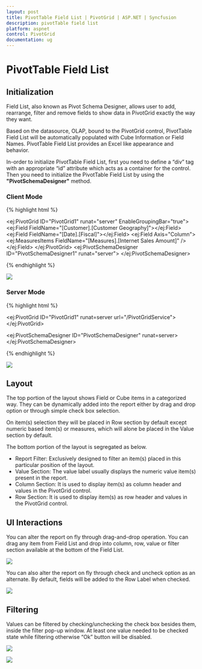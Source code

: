 ```yaml
---
layout: post
title: PivotTable Field List | PivotGrid | ASP.NET | Syncfusion
description: pivotTable field list
platform: aspnet
control: PivotGrid
documentation: ug
---
```


# PivotTable Field List

## Initialization  

Field List, also known as Pivot Schema Designer, allows user to add, rearrange, filter and remove fields to show data in PivotGrid exactly the way they want.

Based on the datasource, OLAP, bound to the PivotGrid control, PivotTable Field List will be automatically populated with Cube Information or Field Names. PivotTable Field List provides an Excel like appearance and behavior.

In-order to initialize PivotTable Field List, first you need to define a “div” tag with an appropriate “id” attribute which acts as a container for the control. Then you need to initialize the PivotTable Field List by using the **"PivotSchemaDesigner"** method.

### Client Mode

{% highlight html %}

<ej:PivotGrid ID="PivotGrid1" runat="server" EnableGroupingBar="true">
    <DataSource Catalog="Adventure Works DW 2008 SE" Cube="Adventure Works" Data="http://bi.syncfusion.com/olap/msmdpump.dll">
        <Rows>
            <ej:Field FieldName="[Customer].[Customer Geography]"></ej:Field>
        </Rows>
        <Columns>
            <ej:Field FieldName="[Date].[Fiscal]"></ej:Field>
        </Columns>
        <Values>
            <ej:Field Axis="Column">
                <Measures>
                    <ej:MeasuresItems FieldName="[Measures].[Internet Sales Amount]" />
                </Measures>
            </ej:Field>
        </Values>
    </DataSource>
    <ClientSideEvents RenderSuccess="loadSchemaDesigner" />
</ej:PivotGrid>
<ej:PivotSchemaDesigner ID="PivotSchemaDesigner1" runat="server">
    <OlapSettings ShowKPI="true" ShowNamedSets="true" />
</ej:PivotSchemaDesigner>
    

<script type="text/javascript">
    function loadSchemaDesigner(args) {
        var PivotSchemaDesigner = $(".e-pivotschemadesigner").data('ejPivotSchemaDesigner');
        if (PivotSchemaDesigner.model.pivotControl == null) {
            PivotSchemaDesigner.model.pivotControl = this;
            PivotSchemaDesigner.model.layout = "excel";
            PivotSchemaDesigner.model.enableWrapper = true;
            PivotSchemaDesigner._load();
        }
        args.model.renderComplete = null;
    }
</script>
    
{% endhighlight %}

![](PivotTable-Field-List_images/OlapClientMode.png)

### Server Mode 

{% highlight html %}

<ej:PivotGrid ID="PivotGrid1" runat=server url="/PivotGridService">
    <ClientSideEvents  AfterServiceInvoke="OnAfterServiceInvoke"/>
</ej:PivotGrid>

<ej:PivotSchemaDesigner ID="PivotSchemaDesigner" runat=server></ej:PivotSchemaDesigner>
 
<script type="text/javascript">
 OnAfterServiceInvoke = function (evt) {
 if (evt.action == "initialize") {
  var PivotSchemaDesigner = $( ".e-pivotschemadesigner").data('ejPivotSchemaDesigner');
     if (PivotSchemaDesigner.model.pivotControl == null) {
         PivotSchemaDesigner.model.pivotControl = this;
         PivotSchemaDesigner.model.enableWrapper = true;
         PivotSchemaDesigner.model.layout = "excel";
         PivotSchemaDesigner._load();
      }
    }
  }
</script>

{% endhighlight %}

![](PivotTable-Field-List_images/pivotschema.png)


## Layout 

The top portion of the layout shows Field or Cube items in a categorized way. They can be dynamically added into the report either by drag and drop option or through simple check box selection.
 
On item(s) selection they will be placed in Row section by default except numeric based item(s) or measures, which will alone be placed in the Value section by default.

The bottom portion of the layout is segregated as below.

* Report Filter: Exclusively designed to filter an item(s) placed in this particular position of the layout. 
* Value Section: The value label usually displays the numeric value item(s) present in the report.
* Column Section: It is used to display item(s) as column header and values in the PivotGrid control. 
* Row Section: It is used to display item(s) as row header and values in the PivotGrid control.

## UI Interactions 
You can alter the report on fly through drag-and-drop operation. You can drag any item from Field List and drop into column, row, value or filter section available at the bottom of the Field List.

![](PivotTable-Field-List_images/schema.png) 

You can also alter the report on fly through check and uncheck option as an alternate. By default, fields will be added to the Row Label when checked.

![](PivotTable-Field-List_images/check-uncheck.png) 

## Filtering
Values can be filtered by checking/unchecking the check box besides them, inside the filter pop-up window. At least one value needed to be checked state while filtering otherwise “Ok” button will be disabled.

![](PivotTable-Field-List_images/filter.png) 

![](PivotTable-Field-List_images/filter1.png)

 
